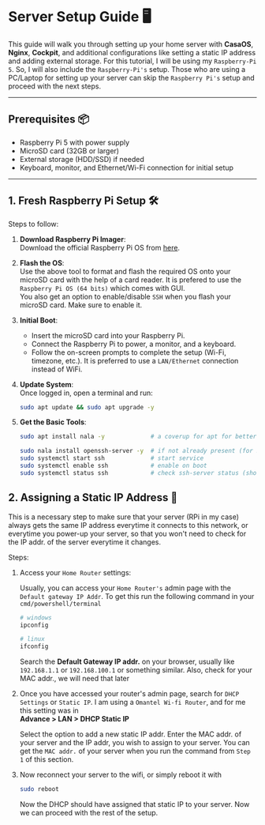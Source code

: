 # Server Setup Guide 🖥️

This guide will walk you through setting up your home server with **CasaOS**, **Nginx**, **Cockpit**, and additional configurations like setting a static IP address and adding external storage. For this tutorial, I will be using my `Raspberry-Pi 5`. So, I will also include the `Raspberry-Pi's` setup. Those who are using a PC/Laptop for setting up your server can skip the `Raspberry Pi's` setup and proceed with the next steps.

---

## Prerequisites 📦
- Raspberry Pi 5 with power supply
- MicroSD card (32GB or larger)
- External storage (HDD/SSD) if needed
- Keyboard, monitor, and Ethernet/Wi-Fi connection for initial setup
---

## 1. Fresh Raspberry Pi Setup 🛠️

Steps to follow:
1. **Download Raspberry Pi Imager**:  
   Download the official Raspberry Pi OS from [here](https://www.raspberrypi.com/software/).

2. **Flash the OS**:  
   Use the above tool to format and flash the required OS onto your microSD card with the help of a card reader. It is prefered to use the `Raspberry Pi OS (64 bits)` which comes with GUI.  
   You also get an option to enable/disable `SSH` when you flash your microSD card. Make sure to enable it.

3. **Initial Boot**:  
   - Insert the microSD card into your Raspberry Pi.
   - Connect the Raspberry Pi to power, a monitor, and a keyboard.
   - Follow the on-screen prompts to complete the setup (Wi-Fi, timezone, etc.). It is preferred to use a `LAN/Ethernet` connection instead of WiFi.

4. **Update System**:  
   Once logged in, open a terminal and run:
   ```bash
   sudo apt update && sudo apt upgrade -y
   ```
5. **Get the Basic Tools**:
   ```bash
   sudo apt install nala -y             # a coverup for apt for better readability

   sudo nala install openssh-server -y  # if not already present (for SSH)
   sudo systemctl start ssh             # start service
   sudo systemctl enable ssh            # enable on boot
   sudo systemctl status ssh            # check ssh-server status (should be active of installed properly)
   ```

## 2. Assigning a Static IP Address 📡
This is a necessary step to make sure that your server (RPi in my case) always gets the same IP address everytime it connects to this network, or everytime you power-up your server, so that you won't need to check for the IP addr. of the server everytime it changes.

Steps:
1. Access your `Home Router` settings:  
   
   Usually, you can access your `Home Router's` admin page with the `Default gateway IP Addr`. To get this run the following command in your `cmd/powershell/terminal`

   ```bash
   # windows
   ipconfig

   # linux
   ifconfig
   ```
   Search the **Default Gateway IP addr.** on your browser, usually like `192.168.1.1` or `192.168.100.1` or something similar. Also, check for your MAC addr., we will need that later
2. Once you have accessed your router's admin page, search for `DHCP Settings` or `Static IP`. I am using a `Omantel Wi-fi Router`, and for me this setting was in  
 **Advance > LAN > DHCP Static IP**  
 
    Select the option to add a new static IP addr. Enter the MAC addr. of your server and the IP addr, you wish to assign to your server. You can get the `MAC addr.` of your server when you run the command from `Step 1` of this section.  
 3. Now reconnect your server to the wifi, or simply reboot it with
    ```bash
    sudo reboot
    ```
    Now the DHCP should have assigned that static IP to your server. Now we can proceed with the rest of the setup.
